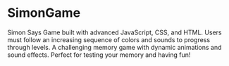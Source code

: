 # SimonGame
Simon Says Game built with advanced JavaScript, CSS, and HTML. Users must follow an increasing sequence of colors and sounds to progress through levels. A challenging memory game with dynamic animations and sound effects. Perfect for testing your memory and having fun!

